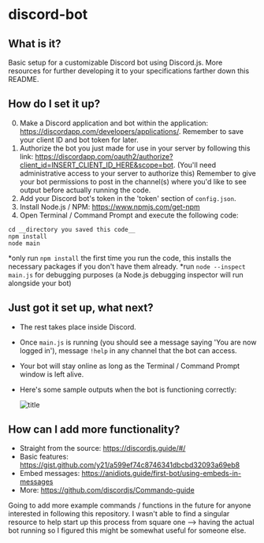 # discord-bot

## What is it?
Basic setup for a customizable Discord bot using Discord.js. More resources for further developing it to your specifications farther down this README.

## How do I set it up?
0. Make a Discord application and bot within the application: https://discordapp.com/developers/applications/. Remember to save your client ID and bot token for later. 
1. Authorize the bot you just made for use in your server by following this link: https://discordapp.com/oauth2/authorize?client_id=INSERT_CLIENT_ID_HERE&scope=bot. (You'll need administrative access to your server to authorize this) Remember to give your bot permissions to post in the channel(s) where you'd like to see output before actually running the code.
2. Add your Discord bot's token in the 'token' section of `config.json`.
3. Install Node.js / NPM: https://www.npmjs.com/get-npm
4. Open Terminal / Command Prompt and execute the following code:
```
cd __directory you saved this code__
npm install 
node main
```
*only run `npm install` the first time you run the code, this installs the necessary packages if you don't have them already.
*run `node --inspect main.js` for debugging purposes (a Node.js debugging inspector will run alongside your bot)

## Just got it set up, what next?
- The rest takes place inside Discord. 
- Once `main.js` is running (you should see a message saying 'You are now logged in'), message `!help` in any channel that the bot can access.
- Your bot will stay online as long as the Terminal / Command Prompt window is left alive.
- Here's some sample outputs when the bot is functioning correctly:

  ![title](https://github.com/washedgram/discord-bot/blob/master/example%20ss.jpg)


## How can I add more functionality?
- Straight from the source: https://discordjs.guide/#/
- Basic features: https://gist.github.com/y21/a599ef74c8746341dbcbd32093a69eb8
- Embed messages: https://anidiots.guide/first-bot/using-embeds-in-messages
- More: https://github.com/discordjs/Commando-guide

Going to add more example commands / functions in the future for anyone interested in following this repository. I wasn't able to find a singular resource to help start up this process from square one --> having the actual bot running so I figured this might be somewhat useful for someone else.
